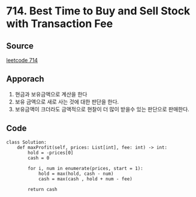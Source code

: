 # 714. Best Time to Buy and Sell Stock with Transaction Fee

## Source

[leetcode 714](https://leetcode.com/problems/best-time-to-buy-and-sell-stock-with-transaction-fee/description/?envType=study-plan-v2&envId=leetcode-75)

## Apporach

1. 현금과 보유금액으로 계산을 한다
2. 보유 금액으로 새로 사는 것에 대한 판단을 한다.
3. 보유금액이 크더라도 금액적으로 현찰이 더 많이 받을수 있는 판단으로 판매한다.

## Code

    class Solution:
        def maxProfit(self, prices: List[int], fee: int) -> int:
            hold = -prices[0]
            cash = 0

            for i, num in enumerate(prices, start = 1):
                hold = max(hold, cash - num)
                cash = max(cash , hold + num - fee)

            return cash

